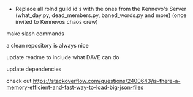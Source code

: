 - Replace all rolnd guild id's with the ones from the Kennevo's Server (what_day.py, dead_members.py, baned_words.py and more) (once invited to Kennevos chaos crew)





make slash commands


a clean repository is always nice

update readme to include what DAVE can do

update dependencies

check out https://stackoverflow.com/questions/2400643/is-there-a-memory-efficient-and-fast-way-to-load-big-json-files

